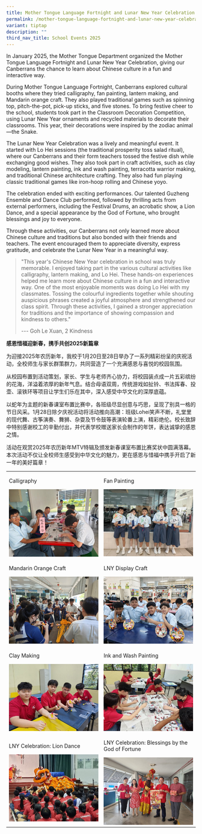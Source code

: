 ```yaml
---
title: Mother Tongue Language Fortnight and Lunar New Year Celebration
permalink: /mother-tongue-language-fortnight-and-lunar-new-year-celebration/
variant: tiptap
description: ""
third_nav_title: School Events 2025
---
```

<p>In January 2025, the Mother Tongue Department organized the Mother Tongue
Language Fortnight and Lunar New Year Celebration, giving our Canberrans
the chance to learn about Chinese culture in a fun and interactive way.</p>
<p>During Mother Tongue Language Fortnight, Canberrans explored cultural
booths where they tried calligraphy, fan painting, lantern making, and
Mandarin orange craft. They also played traditional games such as spinning
top, pitch-the-pot, pick-up sticks, and five stones. To bring festive cheer
to the school, students took part in the Classroom Decoration Competition,
using Lunar New Year ornaments and recycled materials to decorate their
classrooms. This year, their decorations were inspired by the zodiac animal—the
Snake.</p>
<p>The Lunar New Year Celebration was a lively and meaningful event. It started
with Lo Hei sessions (the traditional prosperity toss salad ritual), where
our Canberrans and their form teachers tossed the festive dish while exchanging
good wishes. They also took part in craft activities, such as clay modeling,
lantern painting, ink and wash painting, terracotta warrior making, and
traditional Chinese architecture crafting. They also had fun playing classic
traditional games like iron-hoop rolling and Chinese yoyo.</p>
<p>The celebration ended with exciting performances. Our talented Guzheng
Ensemble and Dance Club performed, followed by thrilling acts from external
performers, including the Festival Drums, an acrobatic show, a Lion Dance,
and a special appearance by the God of Fortune, who brought blessings and
joy to everyone.</p>
<p>Through these activities, our Canberrans not only learned more about Chinese
culture and traditions but also bonded with their friends and teachers.
The event encouraged them to appreciate diversity, express gratitude, and
celebrate the Lunar New Year in a meaningful way.</p>
<p></p>
<blockquote>
<p>"This year's Chinese New Year celebration in school was truly memorable.
I enjoyed taking part in the various cultural activities like calligraphy,
lantern making, and Lo Hei. These hands-on experiences helped me learn
more about Chinese culture in a fun and interactive way. One of the most
enjoyable moments was doing Lo Hei with my classmates. Tossing the colourful
ingredients together while shouting auspicious phrases created a joyful
atmosphere and strengthened our class spirit. Through these activities,
I gained a stronger appreciation for traditions and the importance of showing
compassion and kindness to others."</p>
<p>--- Goh Le Xuan, 2 Kindness</p>
</blockquote>
<p></p>
<p><strong>感恩惜福迎新春，携手共创2025新篇章</strong>
</p>
<p>为迎接2025年农历新年，我校于1月20日至28日举办了一系列精彩纷呈的庆祝活动，全校师生与家长群策群力，共同营造了一个充满感恩与喜悦的校园氛围。</p>
<p>从校园布置到活动策划，家长、学生与老师齐心协力，将校园装点成一片五彩缤纷的花海，洋溢着浓厚的新年气息。结合母语双周，传统游戏如扯铃、书法挥春、投壶、滚铁环等项目让学生们乐在其中，深入感受中华文化的深厚底蕴。</p>
<p>以蛇年为主题的新春课室布置比赛中，各班级尽显创意与巧思，呈现了别具一格的节日风采。1月28日除夕庆祝活动将活动推向高潮：班级Lohei笑声不断，礼堂里的现代舞、古筝演奏、舞狮、杂耍及节令鼓等表演轮番上演，精彩绝伦。校长致辞中特别感谢校工的辛勤付出，并代表学校赠送家长会制作的年饼，表达诚挚的感恩之情。</p>
<p>活动在观赏2025年农历新年MTV特辑及颁发新春课室布置比赛奖状中圆满落幕。本次活动不仅让全校师生感受到中华文化的魅力，更在感恩与惜福中携手开启了新一年的美好篇章！</p>
<table style="minWidth: 50px">
<colgroup>
<col>
<col>
</colgroup>
<tbody>
<tr>
<td rowspan="1" colspan="1">
<p>Calligraphy</p>
<div class="isomer-image-wrapper">
<img style="width: 100%" height="auto" width="100%" alt="" src="/images/CNY2025_1.jpg">
</div>
</td>
<td rowspan="1" colspan="1">
<p>Fan Painting</p>
<div class="isomer-image-wrapper">
<img style="width: 100%" height="auto" width="100%" alt="" src="/images/CNY2025_2.jpg">
</div>
</td>
</tr>
<tr>
<td rowspan="1" colspan="1">
<p>Mandarin Orange Craft</p>
<div class="isomer-image-wrapper">
<img style="width: 100%" height="auto" width="100%" alt="" src="/images/CNY2025_3.jpg">
</div>
</td>
<td rowspan="1" colspan="1">
<p>LNY Display Craft</p>
<div class="isomer-image-wrapper">
<img style="width: 100%" height="auto" width="100%" alt="" src="/images/CNY2025_4.jpg">
</div>
</td>
</tr>
<tr>
<td rowspan="1" colspan="1">
<p>Clay Making</p>
<div class="isomer-image-wrapper">
<img style="width: 100%" height="auto" width="100%" alt="" src="/images/CNY2025_5.jpg">
</div>
</td>
<td rowspan="1" colspan="1">
<p>Ink and Wash Painting</p>
<div class="isomer-image-wrapper">
<img style="width: 100%" height="auto" width="100%" alt="" src="/images/CNY2025_6.jpg">
</div>
</td>
</tr>
<tr>
<td rowspan="1" colspan="1">
<p>LNY Celebration: Lion Dance</p>
<div class="isomer-image-wrapper">
<img style="width: 100%" height="auto" width="100%" alt="" src="/images/CNY2025_7.jpg">
</div>
</td>
<td rowspan="1" colspan="1">
<p>LNY Celebration: Blessings by the God of Fortune</p>
<div class="isomer-image-wrapper">
<img style="width: 100%" height="auto" width="100%" alt="" src="/images/CNY2025_8.jpg">
</div>
</td>
</tr>
</tbody>
</table>
<p></p>